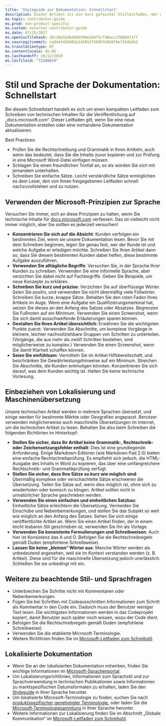 ```yaml
---
title: 'Styleguide zur Dokumentation: Schnellstart'
description: Dieser Artikel ist ein kurz gefasster Stilleitfaden, der nur die wichtigsten Themen für den Einstieg in die Mitwirkung an docs.microsoft.com enthält.
ms.topic: contributor-guide
ms.prod: non-product-specific
ms.custom: external-contributor-guide
ms.date: 07/25/2017
ms.openlocfilehash: 28c10e52db304b599e1b4f5cf40acc2f886971ff
ms.sourcegitcommit: ca84e542b081e145052f38967e826f6ef25da1b2
ms.translationtype: HT
ms.contentlocale: de-DE
ms.lasthandoff: 10/12/2019
ms.locfileid: "72288659"
---
```

# <a name="docs-style-and-voice-quick-start"></a>Stil und Sprache der Dokumentation: Schnellstart

Bei diesem Schnellstart handelt es sich um einen kompakten Leitfaden zum Schreiben von technischen Inhalten für die Veröffentlichung auf „docs.microsoft.com“. Dieser Leitfaden gilt, wenn Sie eine neue Dokumentation erstellen oder eine vorhandene Dokumentation aktualisieren.

Best Practices:

- Prüfen Sie die Rechtschreibung und Grammatik in Ihren Artikeln, auch wenn das bedeutet, dass Sie die Inhalte zuvor kopieren und zur Prüfung in eine Microsoft Word-Datei einfügen müssen.
- Schlagen Sie einen freundlichen Tonfall an, so als würden Sie sich mit jemandem unterhalten.
- Schreiben Sie einfache Sätze. Leicht verständliche Sätze ermöglichen es dem Leser, den von Ihnen freigegebenen Leitfaden schnell nachzuvollziehen und zu nutzen.

## <a name="use-the-microsoft-voice-principles"></a>Verwenden der Microsoft-Prinzipien zur Sprache

Versuchen Sie immer, sich an diese Prinzipien zu halten, wenn Sie technische Inhalte für [docs.microsoft.com](https://docs.microsoft.com) verfassen. Das ist vielleicht nicht immer möglich, aber Sie sollten es jederzeit versuchen!

- **Konzentrieren Sie sich auf die Absicht**: Kunden verfolgen ein bestimmtes Ziel, wenn sie unsere Dokumentation lesen. Bevor Sie mit dem Schreiben beginnen, legen Sie genau fest, wer der Kunde ist und welche Aufgabe er erledigen möchte. Schreiben Sie Ihren Artikel dann so, dass Sie diesem bestimmten Kunden dabei helfen, diese bestimmte Aufgabe auszuführen.
- **Verwenden Sie alltägliche Begriffe**: Versuchen Sie, in der Sprache Ihrer Kunden zu schreiben. Verwenden Sie eine informelle Sprache, aber verzichten Sie dabei nicht auf Fachbegriffe. Geben Sie Beispiele, um neue Konzepte zu erklären.
- **Schreiben Sie kurz und präzise**: Verzichten Sie auf überflüssige Wörter. Seien Sie positiv, und verwenden Sie nicht übermäßig viele Füllwörter. Schreiben Sie kurze, knappe Sätze. Behalten Sie den roten Faden Ihres Artikels im Auge. Wenn eine Aufgabe ein Qualifizierungsmerkmal hat, setzen Sie dieses an den Anfang des Satzes oder Absatzes. Begrenzen Sie Fußnoten auf ein Minimum. Verwenden Sie einen Screenshot, wenn Sie sich damit ausschweifende Erläuterungen sparen können.
- **Gestalten Sie Ihren Artikel übersichtlich**: Erwähnen Sie die wichtigsten Punkte zuerst. Verwenden Sie Abschnitte, um komplexe Vorgänge in kleinere, leichter nachvollziehbare Gruppen von Schritten zu unterteilen. (Vorgänge, die aus mehr als zwölf Schritten bestehen, sind möglicherweise zu komplex.) Verwenden Sie einen Screenshot, wenn Sie damit Klarheit schaffen können.
- **Seien Sie einfühlsam**: Vermitteln Sie im Artikel Hilfsbereitschaft, und beschränken Sie Gewährleistungshinweise auf ein Minimum. Streichen Sie Abschnitte, die Kunden entmutigen könnten. Konzentrieren Sie sich darauf, was dem Kunden wichtig ist. Halten Sie keine technische Vorlesung.

## <a name="consider-localization-and-machine-translation"></a>Einbeziehen von Lokalisierung und Maschinenübersetzung

Unsere technischen Artikel werden in mehrere Sprachen übersetzt, und einige werden für bestimmte Märkte oder Geografien angepasst. Benutzer verwenden möglicherweise auch maschinelle Übersetzungen im Internet, um die technischen Artikel zu lesen. Behalten Sie also beim Schreiben die folgenden Richtlinien im Hinterkopf:

- **Stellen Sie sicher, dass Ihr Artikel keine Grammatik-, Rechtschreib- oder Zeichensetzungsfehler enthält**: Dies ist eine grundlegende Anforderung. Einige Markdown-Editoren (wie Markdown Pad 2.0) bieten eine einfache Rechtschreibprüfung. Es empfiehlt sich jedoch, die HTML-Ausgabe des Inhalts in Word zu kopieren, das über eine umfangreichere Rechtschreib- und Grammatikprüfung verfügt.
- **Stellen Sie sicher, dass Ihre Sätze so kurz wie möglich sind**: Übermäßig komplexe oder verschachtelte Sätze erschweren die Übersetzung. Teilen Sie Sätze auf, wenn dies möglich ist, ohne sich zu wiederholen oder komisch zu klingen. Artikel sollten nicht in unnatürlicher Sprache geschrieben werden.
- **Verwenden Sie einen einfachen und einheitlichen Satzbau**: Einheitliche Sätze erleichtern die Übersetzung. Vermeiden Sie Einschübe und Nebenbemerkungen, und stellen Sie das Subjekt so weit wie möglich an den Anfang des Satzes. Sehen Sie sich einige veröffentlichte Artikel an. Wenn Sie einen Artikel finden, der in einem leicht lesbaren Stil geschrieben ist, verwenden Sie ihn als Vorlage.
- **Verwenden Sie konsistente Formulierungen und Schreibweisen**: Auch hier ist Konsistenz das A und O. Befolgen Sie die Rechtschreibregeln gemäß Duden (empfohlene Schreibweise).
- **Lassen Sie keine „kleinen“ Wörter aus**: Manche Wörter werden als unbedeutend angesehen, weil sie im Kontext verstanden werden (z. B. Artikel). Diese sind für die maschinelle Übersetzung jedoch unerlässlich. Schließen Sie sie unbedingt mit ein.

## <a name="other-style-and-voice-issues-to-watch-for"></a>Weitere zu beachtende Stil- und Sprachfragen

- Unterbrechen Sie Schritte nicht mit Kommentaren oder Nebenbemerkungen.
- Fügen Sie bei Schritten mit Codeausschnitten Informationen zum Schritt als Kommentar in den Code ein. Dadurch muss der Benutzer weniger Text lesen. Die wichtigsten Informationen werden in das Codeprojekt kopiert, damit Benutzer auch später noch wissen, wozu der Code dient.
- Befolgen Sie die Rechtschreibregeln gemäß Duden (empfohlene Schreibweise).
- Verwenden Sie die etablierte Microsoft-Terminologie.
- Weitere Richtlinien finden Sie im [Microsoft-Leitfaden zum Schreibstil](https://docs.microsoft.com/style-guide/welcome).

## <a name="localized-documentation"></a>Lokalisierte Dokumentation

- Wenn Sie an der lokalisierten Dokumentation mitwirken, finden Sie wichtige Informationen im [Microsoft-Sprachenportal](https://www.microsoft.com/Language/Default.aspx).
- Um Lokalisierungsrichtlinien, Informationen zum Sprachstil und zur Sprachverwendung in technischen Publikationen sowie Informationen zu marktspezifischen Datumsformaten zu erhalten, laden Sie den [Styleguide](https://www.microsoft.com/Language/StyleGuides) in Ihrer Sprache herunter.
- Um lokalisierte Microsoft-Terminologie zu finden, suchen Sie nach [produktspezifischer genehmigter Terminologie](https://www.microsoft.com/Language/Default.aspx), oder laden Sie die [Microsoft-Terminologiesammlung](https://www.microsoft.com/language/Terminology) in Ihrer Sprache herunter.
- Weitere Informationen zur Lokalisierung finden Sie im Abschnitt „Globale Kommunikation“ im [Microsoft-Leitfaden zum Schreibstil](https://docs.microsoft.com/style-guide/global-communications).
